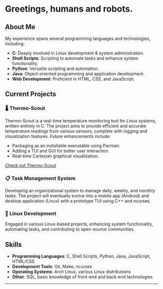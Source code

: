 
# Greetings, humans and robots.

## About Me

My experience spans several programming languages and technologies, including:

- **C**: Deeply involved in Linux development & system administration.
- **Shell Scripts**: Scripting to automate tasks and enhance system functionality.
- **Python**: Versatile scripting and automation.
- **Java**: Object-oriented programming and application development.
- **Web Development**: Proficient in HTML, CSS, and JavaScript.

## Current Projects

### 🌡️ Thermo-Scout
Thermo-Scout is a real-time temperature monitoring tool for Linux systems, written entirely in C. The project aims to provide efficient and accurate temperature readings from various sensors, complete with logging and visualization features. Future enhancements include:
- Packaging as an installable executable using Pacman.
- Adding a TUI and GUI for better user interaction.
- Real-time Cartesian graphical visualization.

[Check out Thermo-Scout](https://github.com/matlzztt/thermo-scout)

### 📋 Task Management System
Developing an organizational system to manage daily, weekly, and monthly tasks. The project will eventually evolve into a mobile app (Android) and desktop application (Linux) with a prototype TUI using C++ and ncurses.

### 🔧 Linux Development
Engaged in various Linux-based projects, enhancing system functionality, automating tasks, and contributing to open-source communities.

## Skills

- **Programming Languages**: C, Shell Scripts, Python, Java, JavaScript, HTML/CSS
- **Development Tools**: Git, Make, ncurses
- **Operating Systems**: Arch Linux, various Linux distributions
- **Other**: SQL, basic knowledge of front-end and back-end technologies
---
